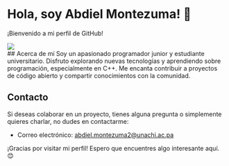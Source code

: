 # Hola, soy Abdiel Montezuma! 👋

¡Bienvenido a mi perfil de GitHub!
<div id="header" align"center">
<img src="(https://i.blogs.es/a80879/programador-copia-2/450_1000.jpeg)"/>
  </div>
## Acerca de mí
Soy un apasionado programador junior y estudiante universitario. Disfruto explorando nuevas tecnologías y aprendiendo sobre programación, especialmente en C++. Me encanta contribuir a proyectos de código abierto y compartir conocimientos con la comunidad.


## Contacto
Si deseas colaborar en un proyecto, tienes alguna pregunta o simplemente quieres charlar, no dudes en contactarme:

- Correo electrónico: [abdiel.montezuma2@unachi.ac.pa](mailto:abdiel.montezuma2@unachi.ac.pa)

¡Gracias por visitar mi perfil! Espero que encuentres algo interesante aquí. 😊
